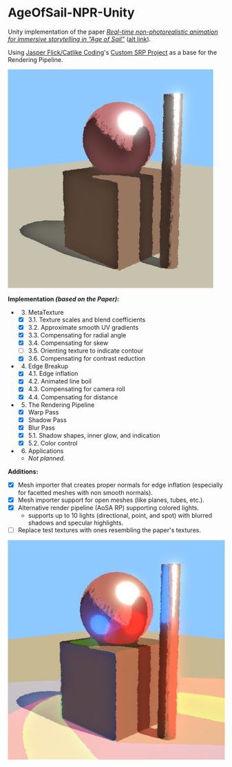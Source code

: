 # AgeOfSail-NPR-Unity

Unity implementation of the paper _[Real-time non-photorealistic animation for immersive storytelling in “Age of Sail”](https://www.sciencedirect.com/science/article/pii/S2590148619300123#eq0002)_ ([alt link](https://storage.googleapis.com/pub-tools-public-publication-data/pdf/391e12ba29e5430c9016a1c66846a3dbf6438bb8.pdf)).

Using [Jasper Flick/Catlike Coding](https://catlikecoding.com/)'s [Custom SRP Project](https://bitbucket.org/catlikecoding-projects/custom-srp-project/src/master/) as a base for the Rendering Pipeline.

![Screenshot of the result in Unity.](/screenshot.jpg)

**Implementation _(based on the Paper)_:**
- 3. MetaTexture
    - [x] 3.1. Texture scales and blend coefficients
    - [X] 3.2. Approximate smooth UV gradients
    - [X] 3.3. Compensating for radial angle
    - [x] 3.4. Compensating for skew
    - [ ] 3.5. Orienting texture to indicate contour
    - [x] 3.6. Compensating for contrast reduction

- 4. Edge Breakup
    - [x] 4.1. Edge inflation
    - [X] 4.2. Animated line boil
    - [X] 4.3. Compensating for camera roll
    - [x] 4.4. Compensating for distance

- 5. The Rendering Pipeline
    - [x] Warp Pass
    - [X] Shadow Pass
    - [X] Blur Pass
    - [X] 5.1. Shadow shapes, inner glow, and indication
    - [X] 5.2. Color control

- 6. Applications
    - _Not planned._

**Additions:**
- [X] Mesh importer that creates proper normals for edge inflation (especially for facetted meshes with non smooth normals).
- [X] Mesh importer support for open meshes (like planes, tubes, etc.).
- [X] Alternative render pipeline (AoSA RP) supporting colored lights.
    - supports up to 10 lights (directional, point, and spot) with blurred shadows and specular highlights.
- [ ] Replace test textures with ones resembling the paper's textures.

![Screenshot of colored lights in Unity.](/screenshotColoredLights.jpg)